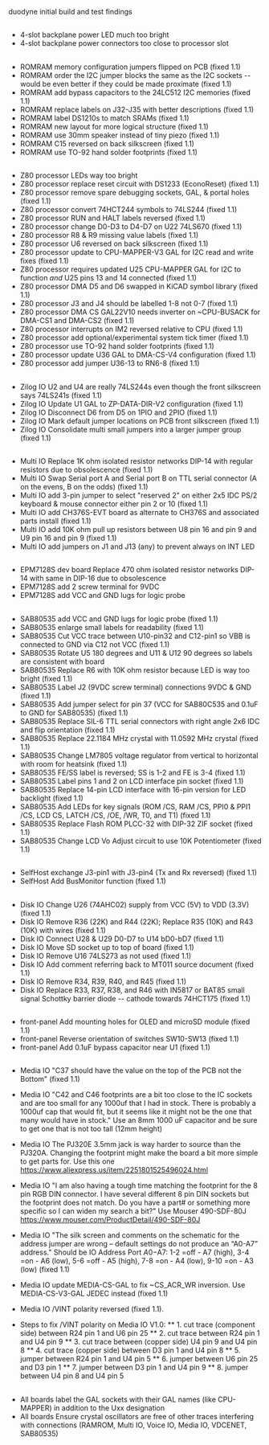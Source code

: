 duodyne initial build and test findings

##

* 4-slot backplane power LED much too bright
* 4-slot backplane power connectors too close to processor slot

##

* ROMRAM memory configuration jumpers flipped on PCB (fixed 1.1)
* ROMRAM order the I2C jumper blocks the same as the I2C sockets -- would be even better if they could be made proximate (fixed 1.1)
* ROMRAM add bypass capacitors to the 24LC512 I2C memories (fixed 1.1)
* ROMRAM replace labels on J32-J35 with better descriptions (fixed 1.1)
* ROMRAM label DS1210s to match SRAMs (fixed 1.1)
* ROMRAM new layout for more logical structure (fixed 1.1)
* ROMRAM use 30mm speaker instead of tiny piezo (fixed 1.1)
* ROMRAM C15 reversed on back silkscreen (fixed 1.1)
* ROMRAM use TO-92 hand solder footprints (fixed 1.1)

##

* Z80 processor LEDs way too bright
* Z80 processor replace reset circuit with DS1233 (EconoReset) (fixed 1.1)
* Z80 processor remove spare debugging sockets, GAL, & portal holes (fixed 1.1)
* Z80 processor convert 74HCT244 symbols to 74LS244 (fixed 1.1)
* Z80 processor RUN and HALT labels reversed (fixed 1.1)
* Z80 processor change D0-D3 to D4-D7 on U22 74LS670 (fixed 1.1)
* Z80 processor R8 & R9 missing value labels (fixed 1.1)
* Z80 processor U6 reversed on back silkscreen (fixed 1.1)
* Z80 processor update to CPU-MAPPER-V3 GAL for I2C read and write fixes (fixed 1.1)
* Z80 processor requires updated U25 CPU-MAPPER GAL for I2C to function *and* U25 pins 13 and 14 connected (fixed 1.1)
* Z80 processor DMA D5 and D6 swapped in KiCAD symbol library (fixed 1.1)
* Z80 processor J3 and J4 should be labelled 1-8 not 0-7 (fixed 1.1)
* Z80 processor DMA CS GAL22V10 needs inverter on ~CPU-BUSACK for DMA-CS1 and DMA-CS2 (fixed 1.1)
* Z80 processor interrupts on IM2 reversed relative to CPU (fixed 1.1)
* Z80 processor add optional/experimental system tick timer (fixed 1.1)
* Z80 processor use TO-92 hand solder footprints (fixed 1.1)
* Z80 processor update U36 GAL to DMA-CS-V4 configuration (fixed 1.1)
* Z80 processor add jumper U36-13 to RN6-8 (fixed 1.1)

##

* Zilog IO U2 and U4 are really 74LS244s even though the front silkscreen says 74LS241s (fixed 1.1)
* Zilog IO Update U1 GAL to ZP-DATA-DIR-V2 configuration (fixed 1.1)
* Zilog IO Disconnect D6 from D5 on 1PIO and 2PIO (fixed 1.1)
* Zilog IO Mark default jumper locations on PCB front silkscreen (fixed 1.1)
* Zilog IO Consolidate multi small jumpers into a larger jumper group (fixed 1.1)

##

* Multi IO Replace 1K ohm isolated resistor networks DIP-14 with regular resistors due to obsolescence (fixed 1.1)
* Multi IO Swap Serial port A and Serial port B on TTL serial connector (A on the evens, B on the odds) (fixed 1.1)
* Multi IO add 3-pin jumper to select "reserved 2" on either 2x5 IDC PS/2 keyboard & mouse connector either pin 2 or 10 (fixed 1.1)
* Multi IO add CH376S-EVT board as alternate to CH376S and associated parts install (fixed 1.1)
* Multi IO add 10K ohm pull up resistors between U8 pin 16 and pin 9 and U9 pin 16 and pin 9 (fixed 1.1)
* Multi IO add jumpers on J1 and J13 (any) to prevent always on INT LED

##

* EPM7128S dev board Replace 470 ohm isolated resistor networks DIP-14 with same in DIP-16 due to obsolescence
* EPM7128S add 2 screw terminal for 9VDC
* EPM7128S add VCC and GND lugs for logic probe

##

* SAB80535 add VCC and GND lugs for logic probe (fixed 1.1)
* SAB80535 enlarge small labels for readability (fixed 1.1)
* SAB80535 Cut VCC trace between U10-pin32 and C12-pin1 so VBB is connected to GND via C12 not VCC (fixed 1.1)
* SAB80535 Rotate U5 180 degrees and U11 & U12 90 degrees so labels are consistent with board
* SAB80535 Replace R6 with 10K ohm resistor because LED is way too bright (fixed 1.1)
* SAB80535 Label J2 (9VDC screw terminal) connections 9VDC & GND (fixed 1.1)
* SAB80535 Add jumper select for pin 37 (VCC for SAB80C535 and 0.1uF to GND for SAB80535) (fixed 1.1)
* SAB80535 Replace SIL-6 TTL serial connectors with right angle 2x6 IDC and flip orientation (fixed 1.1)
* SAB80535 Replace 22.1184 MHz crystal with 11.0592 MHz crystal (fixed 1.1)
* SAB80535 Change LM7805 voltage regulator from vertical to horizontal with room for heatsink (fixed 1.1)
* SAB80535 FE/SS label is reversed; SS is 1-2 and FE is 3-4 (fixed 1.1)
* SAB80535 Label pins 1 and 2 on LCD interface pin socket (fixed 1.1)
* SAB80535 Replace 14-pin LCD interface with 16-pin version for LED backlight (fixed 1.1)
* SAB80535 Add LEDs for key signals (ROM /CS, RAM /CS, PPI0 & PPI1 /CS, LCD CS, LATCH /CS, /OE, /WR, T0, and T1) (fixed 1.1)
* SAB80535 Replace Flash ROM PLCC-32 with DIP-32 ZIF socket (fixed 1.1)
* SAB80535 Change LCD Vo Adjust circuit to use 10K Potentiometer (fixed 1.1)

##

* SelfHost exchange J3-pin1 with J3-pin4 (Tx and Rx reversed) (fixed 1.1)
* SelfHost Add BusMonitor function (fixed 1.1)

##

* Disk IO Change U26 (74AHC02) supply from VCC (5V) to VDD (3.3V) (fixed 1.1)
* Disk IO Remove R36 (22K) and R44 (22K); Replace R35 (10K) and R43 (10K) with wires (fixed 1.1)
* Disk IO Connect U28 & U29 D0-D7 to U14 bD0-bD7 (fixed 1.1)
* Disk IO Move SD socket up to top of board (fixed 1.1)
* Disk IO Remove U16 74LS273 as not used (fixed 1.1)
* Disk IO Add comment referring back to MT011 source document (fixed 1.1)
* Disk IO Remove R34, R39, R40, and R45 (fixed 1.1)
* Disk IO Replace R33, R37, R38, and R46 with IN5817 or BAT85 small signal Schottky barrier diode -- cathode towards 74HCT175 (fixed 1.1)

##

* front-panel Add mounting holes for OLED and microSD module (fixed 1.1)
* front-panel Reverse orientation of switches SW10-SW13 (fixed 1.1)
* front-panel Add 0.1uF bypass capacitor near U1 (fixed 1.1)

##

* Media IO "C37 should have the value on the top of the PCB not the Bottom" (fixed 1.1)
* Media IO "C42 and C46 footprints are a bit too close to the IC sockets and are too small for any 1000uf that I had in stock.   There is probably a 1000uf cap that would fit, but it seems like it might not be the one that many would have in stock."  Use an 8mm 1000 uF capacitor and be sure to get one that is not too tall (12mm height)
* Media IO The PJ320E 3.5mm jack is way harder to source than the PJ320A.   Changing the footprint might make the board a bit more simple to get parts for. Use this one https://www.aliexpress.us/item/2251801525496024.html
* Media IO "I am also having a tough time matching the footprint for the 8 pin RGB DIN connector.   I have several different 8 pin DIN sockets but the footprint does not match.   Do you have a part# or something more specific so I can widen my search a bit?"  Use Mouser 490-SDF-80J https://www.mouser.com/ProductDetail/490-SDF-80J
* Media IO "The silk screen and comments on the schematic for the address jumper are wrong – default settings do not produce an “A0-A7” address." Should be IO Address Port $A0-$A7: 1-2 =off - A7 (high), 3-4 =on - A6 (low), 5-6 =off - A5 (high), 7-8 =on - A4 (low), 9-10 =on - A3 (low) (fixed 1.1)
* Media IO update MEDIA-CS-GAL to fix ~CS_ACR_WR inversion.  Use MEDIA-CS-V3-GAL JEDEC instead (fixed 1.1)
* Media IO /VINT polarity reversed (fixed 1.1).

* Steps to fix /VINT polarity on Media IO V1.0: 
	** 1. cut trace (component side) between R24 pin 1 and U6 pin 25
	** 2. cut trace between R24 pin 1 and U4 pin 9
	** 3. cut trace between (copper side) U4 pin 9 and U4 pin 8 
	** 4. cut trace (copper side) between D3 pin 1 and U4 pin 8 
	** 5. jumper between R24 pin 1 and U4 pin 5
	** 6. jumper between U6 pin 25 and D3 pin 1
	** 7. jumper between D3 pin 1 and U4 pin 9 
	** 8. jumper between U4 pin 8 and U4 pin 5

##

* All boards label the GAL sockets with their GAL names (like CPU-MAPPER) in addition to the Uxx designation
* All boards Ensure crystal oscillators are free of other traces interfering with connections
(RAMROM, Multi IO, Voice IO, Media IO, VDCENET, SAB80535)

